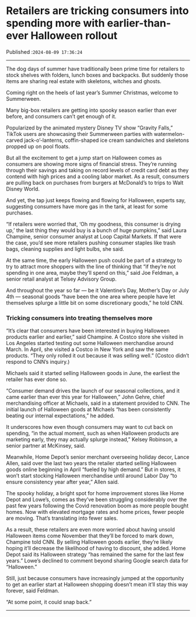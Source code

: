 # Retailers are tricking consumers into spending more with earlier-than-ever Halloween rollout

Published :`2024-08-09 17:36:24`

---

The dog days of summer have traditionally been prime time for retailers to stock shelves with folders, lunch boxes and backpacks. But suddenly those items are sharing real estate with skeletons, witches and ghosts.

Coming right on the heels of last year’s Summer Christmas, welcome to Summerween.

Many big-box retailers are getting into spooky season earlier than ever before, and consumers can’t get enough of it.

Popularized by the animated mystery Disney TV show “Gravity Falls,” TikTok users are showcasing their Summerween parties with watermelon-carved jack-o’-lanterns, coffin-shaped ice cream sandwiches and skeletons propped up on pool floats.

But all the excitement to get a jump start on Halloween comes as consumers are showing more signs of financial stress. They’re running through their savings and taking on record levels of credit card debt as they contend with high prices and a cooling labor market. As a result, consumers are pulling back on purchases from burgers at McDonald’s to trips to Walt Disney World.

And yet, the tap just keeps flowing and flowing for Halloween, experts say, suggesting consumers have more gas in the tank, at least for some purchases.

“If retailers were worried that, ‘Oh my goodness, this consumer is drying up,’ the last thing they would buy is a bunch of huge pumpkins,” said Laura Champine, senior consumer analyst at Loop Capital Markets. If that were the case, you’d see more retailers pushing consumer staples like trash bags, cleaning supplies and light bulbs, she said.

At the same time, the early Halloween push could be part of a strategy to try to attract more shoppers with the line of thinking that “if they’re not spending in one area, maybe they’ll spend on this,” said Joe Feldman, a senior retail analyst at Telsey Advisory Group.

And throughout the year so far — be it Valentine’s Day, Mother’s Day or July 4th — seasonal goods “have been the one area where people have let themselves splurge a little bit on some discretionary goods,” he told CNN.

### Tricking consumers into treating themselves more

“It’s clear that consumers have been interested in buying Halloween products earlier and earlier,” said Champine. A Costco store she visited in Los Angeles started testing out some Halloween merchandise around March. In April, she visited a Costco in New York and saw the same products. “They only rolled it out because it was selling well.” (Costco didn’t respond to CNN’s inquiry.)

Michaels said it started selling Halloween goods in June, the earliest the retailer has ever done so.

“Consumer demand drives the launch of our seasonal collections, and it came earlier than ever this year for Halloween,” John Gehre, chief merchandising officer at Michaels, said in a statement provided to CNN. The initial launch of Halloween goods at Michaels “has been consistently beating our internal expectations,” he added.

It underscores how even though consumers may want to cut back on spending, “in the actual moment, such as when Halloween products are marketing early, they may actually splurge instead,” Kelsey Robinson, a senior partner at McKinsey, said.

Meanwhile, Home Depot’s senior merchant overseeing holiday decor, Lance Allen, said over the last two years the retailer started selling Halloween goods online beginning in April “fueled by high demand.” But in stores, it won’t start stocking Halloween merchandise until around Labor Day “to ensure consistency year after year,” Allen said.

The spooky holiday, a bright spot for home improvement stores like Home Depot and Lowe’s, comes as they’ve been struggling considerably over the past few years following the Covid renovation boom as more people bought homes. Now with elevated mortgage rates and home prices, fewer people are moving. That’s translating into fewer sales.

As a result, these retailers are even more worried about having unsold Halloween items come November that they’ll be forced to mark down, Champine told CNN. By selling Halloween goods earlier, they’re likely hoping it’ll decrease the likelihood of having to discount, she added. Home Depot said its Halloween strategy “has remained the same for the last few years.” Lowe’s declined to comment beyond sharing Google search data for “Halloween.”

Still, just because consumers have increasingly jumped at the opportunity to get an earlier start at Halloween shopping doesn’t mean it’ll stay this way forever, said Feldman.

“At some point, it could snap back.”

---

